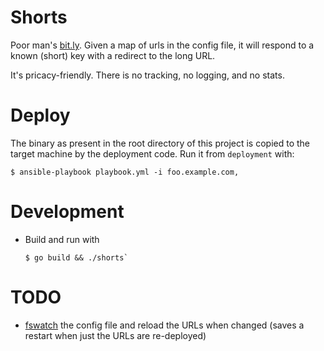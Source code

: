 # Shorts

Poor man's [bit.ly](https://bitly.com). Given a map of urls in the config file, it will respond to a known (short) key with a redirect to the long URL.

It's pricacy-friendly. There is no tracking, no logging, and no stats.

# Deploy

The binary as present in the root directory of this project is copied to the target machine by the deployment code. Run it from `deployment` with:

```command
$ ansible-playbook playbook.yml -i foo.example.com,
```

# Development

* Build and run with

  ```command
  $ go build && ./shorts`
  ```

# TODO

* [fswatch](https://github.com/fsnotify/fsnotify) the config file and reload the URLs when changed (saves a restart when just the URLs are re-deployed)
